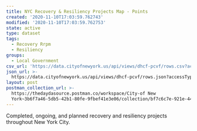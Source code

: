 ```yaml
---
title: NYC Recovery & Resiliency Projects Map - Points
created: '2020-11-10T17:03:59.762743'
modified: '2020-11-10T17:03:59.762753'
state: active
type: dataset
tags:
  - Recovery Rrpm
  - Resiliency
groups:
  - Local Government
csv_url: 'https://data.cityofnewyork.us/api/views/dhcf-pcvf/rows.csv?accessType=DOWNLOAD'
json_url: >-
  https://data.cityofnewyork.us/api/views/dhcf-pcvf/rows.json?accessType=DOWNLOAD
layout: post
postman_collection_url: >-
  https://thedaydasource.postman.co/workspace/City-of New
  York~3b6f7a46-5db5-42b1-80fe-9fbef41e3e06/collection/bf7c6c7e-921e-44d6-904b-ecd13817712a
---
```

Completed, ongoing, and planned recovery and resiliency projects throughout New York City.
